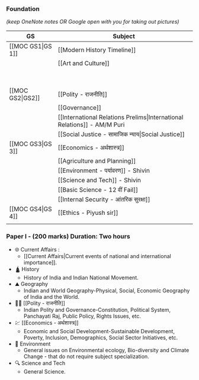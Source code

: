 ### Foundation 

*(keep OneNote notes OR Google open with you for taking out pictures)*

| **GS**            | **Subject**                                                              |
| ----------------- | ------------------------------------------------------------------------ |
| [[MOC GS1\|GS 1]] | [[Modern History Timeline]]                                              |
|                   | [[Art and Culture]]                                                      |
|                   |                                                                          |
|                   |                                                                          |
|                   |                                                                          |
|                   |                                                                          |
|                   |                                                                          |
|                   |                                                                          |
|                   |                                                                          |
|                   |                                                                          |
| [[MOC GS2\|GS2]]  | [[Polity - राजनीति]]                                                     |
|                   | [[Governance]]                                                           |
|                   | [[International Relations Prelims\|International Relations]] - AM/M Puri |
|                   | [[Social Justice - सामाजिक न्याय\|Social Justice]]                       |
| [[MOC GS3\|GS 3]] | [[Economics - अर्थशास्त्र]]                                              |
|                   | [[Agriculture and Planning]]                                             |
|                   | [[Environment - पर्यावरण]] - Shivin                                      |
|                   | [[Science and Tech]] - Shivin                                            |
|                   | [[Basic Science - 12 वीं Fail]]                                          |
|                   | [[Internal Security - आंतरिक सुरक्षा]]                                   |
| [[MOC GS4\|GS 4]] | [[Ethics - Piyush sir]]                                                  |
|                   |                                                                          |

### Paper I - (200 marks) Duration: Two hours

- 🌐 Current Affairs :
	- [[Current Affairs|Current events of national and international importance]].
- 🛕 History 
	- History of India and Indian National Movement.
- ⛰️ Geography
	- Indian and World Geography-Physical, Social, Economic Geography of India and the World.
- 👩‍⚖️ [[Polity - राजनीति]]
	- Indian Polity and Governance-Constitution, Political System, Panchayati Raj, Public Policy, Rights Issues, etc.
- 💹 [[Economics - अर्थशास्त्र]]
	- Economic and Social Development-Sustainable Development, Poverty, Inclusion, Demographics, Social Sector Initiatives, etc.
- 🐧 Environment
	- General issues on Environmental ecology, Bio-diversity and Climate Change - that do not require subject specialization.
- 🔍 Science and Tech
	- General Science.

